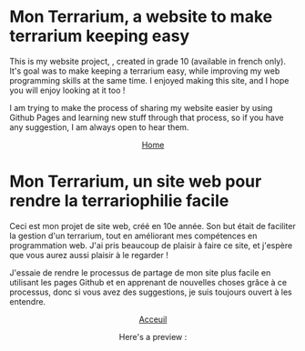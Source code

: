 # Mon Terrarium, a website to make terrarium keeping easy
This is my website project, , created in grade 10 (available in french only). It's goal was to make keeping a terrarium easy, while improving my web programming skills at the same time. I enjoyed making this site, and I hope you will enjoy looking at it too !

I am trying to make the process of sharing my website easier by using Github Pages and learning new stuff through that process, so if you have any suggestion, I am always open to hear them.

<p align="center">
  <a href="acceuil.html"> Home </a>
</p>

# Mon Terrarium, un site web pour rendre la terrariophilie facile
Ceci est mon projet de site web, créé en 10e année. Son but était de faciliter la gestion d'un terrarium, tout en améliorant mes compétences en programmation web. J'ai pris beaucoup de plaisir à faire ce site, et j'espère que vous aurez aussi plaisir à le regarder !

J'essaie de rendre le processus de partage de mon site plus facile en utilisant les pages Github et en apprenant de nouvelles choses grâce à ce processus, donc si vous avez des suggestions, je suis toujours ouvert à les entendre.

<p align="center">
  <a href="acceuil.html"> Acceuil </a>
</p>

<p align="center">
  Here's a preview :
  <img src="preview.jpg>
</p>
